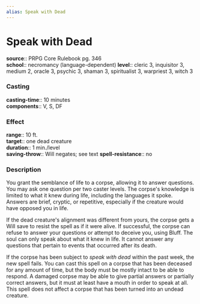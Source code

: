 ```yaml
---
alias: Speak with Dead
---
```


# Speak with Dead 

**source**:: PRPG Core Rulebook pg. 346  
**school**:: necromancy (language-dependent)
**level**:: cleric 3, inquisitor 3, medium 2, oracle 3, psychic 3, shaman 3, spiritualist 3, warpriest 3, witch 3

### Casting 

**casting-time**:: 10 minutes  
**components**:: V, S, DF

### Effect 

**range**:: 10 ft.  
**target**:: one dead creature  
**duration**:: 1 min./level  
**saving-throw**:: Will negates; see text
**spell-resistance**:: no

### Description 

You grant the semblance of life to a corpse, allowing it to answer questions. You may ask one question per two caster levels. The corpse's knowledge is limited to what it knew during life, including the languages it spoke. Answers are brief, cryptic, or repetitive, especially if the creature would have opposed you in life.  
  
If the dead creature's alignment was different from yours, the corpse gets a Will save to resist the spell as if it were alive. If successful, the corpse can refuse to answer your questions or attempt to deceive you, using Bluff. The soul can only speak about what it knew in life. It cannot answer any questions that pertain to events that occurred after its death.  
  
If the corpse has been subject to *speak with dead* within the past week, the new spell fails. You can cast this spell on a corpse that has been deceased for any amount of time, but the body must be mostly intact to be able to respond. A damaged corpse may be able to give partial answers or partially correct answers, but it must at least have a mouth in order to speak at all. This spell does not affect a corpse that has been turned into an undead creature.
